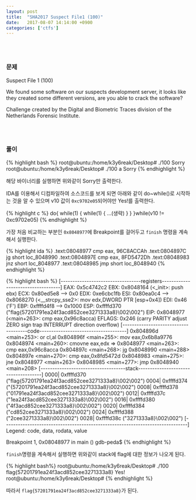 ```yaml
---
layout: post
title:  "SHA2017 Suspect File1 (100)"
date:   2017-08-07 14:14:00 +0900
categories: ['ctfs']
---
```


<br/><br/>
### 문제

Suspect File 1 (100)

We found some software on our suspects development server, it looks like they created some different versions, are you able to crack the software?

Challenge created by the Digital and Biometric Traces division of the Netherlands Forensic Institute.



<br/><br/>
### 풀이
{% highlight bash %}
root@ubuntu:/home/k3y6reak/Desktop# ./100
Sorry
root@ubuntu:/home/k3y6reak/Desktop# ./100 a
Sorry
{% endhighlight %}

해당 바이너리를 실행하면 위와같이 Sorry만 출력한다.

IDA를 이용해서 디컴파일하여 소스코드를 보게 되면 아래와 같이 do~while()로 시작하는 것을 알 수 있으며 v10 값이 `0xc9702e05`되어야만 Yes!를 출력한다.


{% highlight c %}
	do{
		while(1)
		{
			while(1)
			{
				...(생략)
			}
		}
	}while(v10 != 0xc9702e05)
{% endhighlight %}


가장 처음 비교하는 부분인 `0x8048977`에 Breakpoint를 걸어두고 `finish` 명령을 계속해서 실행한다.

{% highlight ida %}
.text:08048977                 cmp     eax, 96C8ACCAh
.text:0804897C                 jg      short loc_8048990
.text:0804897E                 cmp     eax, 8FD5472Dh
.text:08048983                 jnz     short loc_8048977
.text:08048985                 jmp     short loc_8048940
{% endhighlight %}


{% highlight bash %}
[----------------------------------registers-----------------------------------]
EAX: 0x5c4742c2
EBX: 0x8048164 (<_init>:	push   ebx)
ECX: 0x80ed5e8 --> 0x0
EDX: 0xe6cbc1fb
ESI: 0x80ea0c4 --> 0x8068270 (<__strcpy_sse2>:	mov    edx,DWORD PTR [esp+0x4])
EDI: 0x46 ('F')
EBP: 0xffffd4f8 --> 0x1000
ESP: 0xffffd370 ("flag{57201791ea24f3acd852cee3271333a8}\002\002")
EIP: 0x8048977 (<main+263>:	cmp    eax,0x96c8acca)
EFLAGS: 0x246 (carry PARITY adjust ZERO sign trap INTERRUPT direction overflow)
[-------------------------------------code-------------------------------------]
   0x804896d <main+253>:	or     cl,al
   0x804896f <main+255>:	mov    eax,0x6b8a9776
   0x8048974 <main+260>:	cmovne eax,edx
=> 0x8048977 <main+263>:	cmp    eax,0x96c8acca
   0x804897c <main+268>:	jg     0x8048990 <main+288>
   0x804897e <main+270>:	cmp    eax,0x8fd5472d
   0x8048983 <main+275>:	jne    0x8048977 <main+263>
   0x8048985 <main+277>:	jmp    0x8048940 <main+208>
[------------------------------------stack-------------------------------------]
0000| 0xffffd370 ("flag{57201791ea24f3acd852cee3271333a8}\002\002")
0004| 0xffffd374 ("{57201791ea24f3acd852cee3271333a8}\002\002")
0008| 0xffffd378 ("01791ea24f3acd852cee3271333a8}\002\002")
0012| 0xffffd37c ("1ea24f3acd852cee3271333a8}\002\002")
0016| 0xffffd380 ("4f3acd852cee3271333a8}\002\002")
0020| 0xffffd384 ("cd852cee3271333a8}\002\002")
0024| 0xffffd388 ("2cee3271333a8}\002\002")
0028| 0xffffd38c ("3271333a8}\002\002")
[------------------------------------------------------------------------------]
Legend: code, data, rodata, value

Breakpoint 1, 0x08048977 in main ()
gdb-peda$
{% endhighlight %}

`finish`명령을 계속해서 실행하면 위와같이 stack에 flag에 대한 정보가 나오게 된다.

{% highlight bash%}
root@ubuntu:/home/k3y6reak/Desktop# ./100 flag{57201791ea24f3acd852cee3271333a8}
Yes!
root@ubuntu:/home/k3y6reak/Desktop#
{% endhighlight %}

따라서 `flag{57201791ea24f3acd852cee3271333a8}`가 된다.
